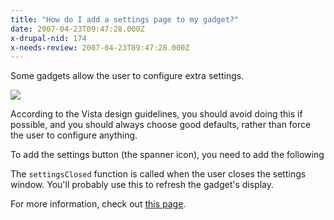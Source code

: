 ```yaml
---
title: "How do I add a settings page to my gadget?"
date: 2007-04-23T09:47:28.000Z
x-drupal-nid: 174
x-needs-review: 2007-04-23T09:47:28.000Z
---
```

Some gadgets allow the user to configure extra settings.

![](/content/system/files/images/gadget_settings.png)

According to the Vista design guidelines, you should avoid doing this if possible, and you should always choose good defaults, rather than force the user to configure anything.

To add the settings button (the spanner icon), you need to add the following <script> block to the <head> section of your Gadget.htm file:

<pre>  <script>
    System.Gadget.settingsUI = "Settings.htm";
    System.Gadget.onSettingsClosed = settingsClosed;

    function settingsClosed(event)
    {
        if (event.closeAction == event.Action.commit)
        {
        }
    }
  </script></pre>

The `settingsClosed` function is called when the user closes the settings window. You'll probably use this to refresh the gadget's display.

For more information, check out [this page](http://msdn2.microsoft.com/en-us/library/ms723694.aspx#_sidebar_gdo_08_GadgetSettings).
